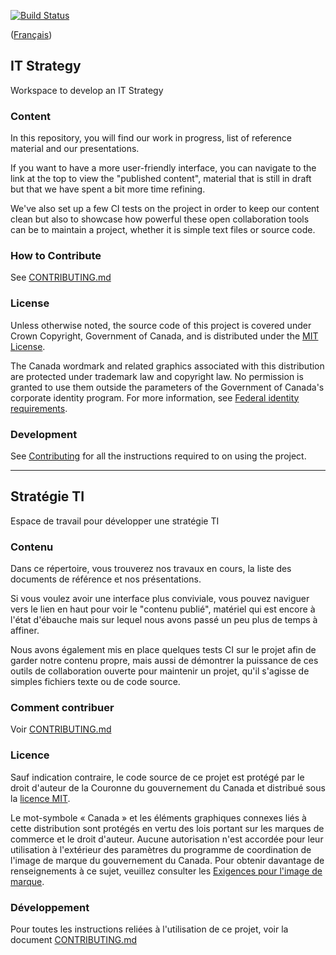 [![Build Status](https://travis-ci.com/sara-sabr/ITStrategy.svg?branch=master)](https://travis-ci.com/sara-sabr/ITStrategy)

([Français](#strategie-ti))

## IT Strategy

Workspace to develop an IT Strategy

### Content

In this repository, you will find our work in progress, list of reference material and our presentations.

If you want to have a more user-friendly interface, you can navigate to the link at the top to view the "published content", material that is still in draft but that we have spent a bit more time refining.

We've also set up a few CI tests on the project in order to keep our content clean but also to showcase how powerful these open collaboration tools can be to maintain a project, whether it is simple text files or source code.

### How to Contribute

See [CONTRIBUTING.md](CONTRIBUTING.md)

### License

Unless otherwise noted, the source code of this project is covered under Crown Copyright, Government of Canada, and is distributed under the [MIT License](LICENSE).

The Canada wordmark and related graphics associated with this distribution are protected under trademark law and copyright law.
No permission is granted to use them outside the parameters of the Government of Canada's corporate identity program.
For more information, see [Federal identity requirements](https://www.canada.ca/en/treasury-board-secretariat/topics/government-communications/federal-identity-requirements.html).

### Development

See [Contributing](./CONTRIBUTING.MD) for all the instructions required to on using the project.

______________________

## Stratégie TI

Espace de travail pour développer une stratégie TI

### Contenu

Dans ce répertoire, vous trouverez nos travaux en cours, la liste des documents de référence et nos présentations.

Si vous voulez avoir une interface plus conviviale, vous pouvez naviguer vers le lien en haut pour voir le "contenu publié", matériel qui est encore à l'état d'ébauche mais sur lequel nous avons passé un peu plus de temps à affiner.

Nous avons également mis en place quelques tests CI sur le projet afin de garder notre contenu propre, mais aussi de démontrer la puissance de ces outils de collaboration ouverte pour maintenir un projet, qu'il s'agisse de simples fichiers texte ou de code source.

### Comment contribuer

Voir [CONTRIBUTING.md](CONTRIBUTING.MD)

### Licence

Sauf indication contraire, le code source de ce projet est protégé par le droit d'auteur de la Couronne du gouvernement du Canada et distribué sous la [licence MIT](LICENSE).

Le mot-symbole « Canada » et les éléments graphiques connexes liés à cette distribution sont protégés en vertu des lois portant sur les marques de commerce et le droit d'auteur.
Aucune autorisation n'est accordée pour leur utilisation à l'extérieur des paramètres du programme de coordination de l'image de marque du gouvernement du Canada.
Pour obtenir davantage de renseignements à ce sujet, veuillez consulter les [Exigences pour l'image de marque](https://www.canada.ca/fr/secretariat-conseil-tresor/sujets/communications-gouvernementales/exigences-image-marque.html).

### Développement

Pour toutes les instructions reliées à l'utilisation de ce projet, voir la document [CONTRIBUTING.md](CONTRIBUTING.md)
